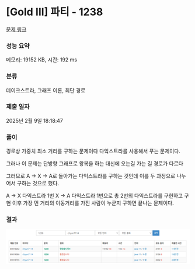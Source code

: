 # [Gold III] 파티 - 1238

[문제 링크](https://www.acmicpc.net/problem/1238)

### 성능 요약

메모리: 19152 KB, 시간: 192 ms

### 분류

데이크스트라, 그래프 이론, 최단 경로

### 제출 일자

2025년 2월 9일 18:18:47

### 풀이

경로상 가중치 최소 거리를 구하는 문제이다 다잌스트라를 사용해서 푸는 문제이다.

그러나 이 문제는 단방향 그래프로 왕복을 하는 대신에 오는길 가는 길 경로가 다르다

그러므로 A → X → A로 돌아가는 다익스트라를 구하는 것인데 이를 두 과정으로 나누어서 구하는 것으로 했다.

A → X 다익스트라 1번 X → A 다익스트라 1번으로 총 2번의 다익스트라를 구현하고 구현 이후 가장 먼 거리의 이동거리를 가진 사람이 누군지 구하면 끝나는 문제이다.

### 결과
![img.png](img.png)